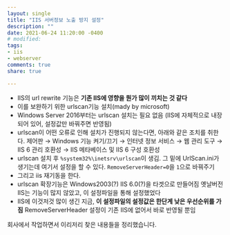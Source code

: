 ```yaml
---
layout: single
title: "IIS 서버정보 노출 방지 설정"
description: ""
date: 2021-06-24 11:20:00 -0400
# modified: 
tags:
- iis
- webserver
comments: true
share: true

---
```




-   IIS의 url rewrite 기능은 **기존 IIS에 영향을 뭔가 많이 끼치는 것 같다**
-   이를 보완하기 위한 urlscan기능 설치(mady by microsoft)
-   Windows Server 2016부터는 urlscan 설치는 필요 없음
    (IIS에 자체적으로 내장되어 있어, 설정값만 바꿔주면 반영됨)
-   urlscan이 어떤 오류로 인해 설치가 진행되지 않는다면, 아래와 같은 조치를 취한다.
    제어판 → Windows 기능 켜기/끄기 → 인터넷 정보 서비스 → 웹 관리 도구 → IIS 6 관리 호환성 → IIS 메타베이스 및 IIS 6 구성 호환성
-   urlscan 설치 후 `%system32%\inetsrv\urlscan`이 생김.
    그 밑에 UrlScan.ini가 생기는데
    여기서 설정을 할 수 있다. `RemoveServerHeader=0`을 `1`으로 바꿔주기
-   그리고 iis 재기동을 한다.
-   urlscan 확장기능은 Windows2003(?) IIS 6.0(?)을 타겟으로 만들어짐
    옛날버전 IIS는 기능이 많지 않았고, 이 설정파일을 통해 설정했었다
-   IIS에 이것저것 많이 생긴 지금, **이 설정파일의 설정값은 한단계 낮은 우선순위를 가짐**
    RemoveServerHeader 설정이 기존 IIS에 없어서 바로 반영될 뿐임

회사에서 작업하면서 이리저리 찾은 내용들을 정리했습니다.

